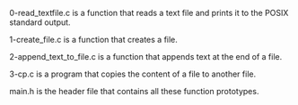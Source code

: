 0-read_textfile.c is a function that reads a text file and prints it to the POSIX standard output.


1-create_file.c is a function that creates a file.


 2-append_text_to_file.c is a function that appends text at the end of a file.



3-cp.c is a program that copies the content of a file to another file.


main.h is the header file that contains all these function prototypes.
